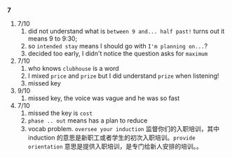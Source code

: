 **7**

1. 7/10
   1. did not understand what is `between 9 and... half past!` turns out it means 9 to 9:30;
   2. so `intended stay` means I should go with `I'm planning on...`?
   3. decided too early, I didn't notice the question asks for `maximum`
2. 7/10
   1. who knows `clubhouse` is a word
   2. I mixed `price` and `prize` but I did understand `prize` when listening!
   3. missed key
3. 9/10
   1. missed key, the voice was vague and he was so fast
4. 7/10
   1. missed the key is `cost`
   2. `phase .. out` means has a plan to reduce
   3. vocab problem. `oversee your induction` 监督你们的入职培训，其中 induction 的意思是新职工或者学生的初次入职培训。`provide orientation` 意思是提供入职培训，是专门给新人安排的培训。。
